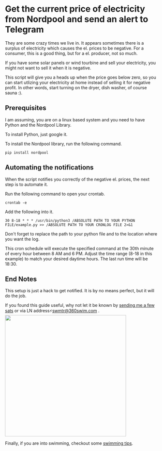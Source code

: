 # Get the current price of electricity from Nordpool and send an alert to Telegram

They are some crazy times we live in. It appears sometimes there is a surplus of electricity which causes the el. prices to be negative. For a consumer, this is a good thing, but for a el. producer, not so much. 

If you have some solar panels or wind tourbine and sell your electricity, you might not want to sell it when it is negative.

This script will give you a heads up when the price goes below zero, so you can start utlizing your electricity at home instead of selling it for negative profit. In other words, start turning on the dryer, dish washer, of course sauna :). 

## Prerequisites

I am assuming, you are on a linux based system and you need to have Python and the Nordpool Library.

To install Python, just google it.

To install the Nordpool library, run the following command.

```
pip install nordpool
```

## Automating the notifications
  
When the script notifies you correctly of the negative el. prices, the next step is to automate it. 

Run the following command to open your crontab.

```
crontab -e
```

Add the following into it.

```
30 8-18 * * * /usr/bin/python3 /ABSOLUTE PATH TO YOUR PYTHON FILE/example.py >> /ABSOLUTE PATH TO YOUR CRONLOG FILE 2>&1
```

Don't forget to replace the path to your python file and to the location where you want the log. 

This cron schedule will execute the specified command at the 30th minute of every hour between 8 AM and 6 PM. Adjust the time range (8-18 in this example) to match your desired daytime hours. The last run time will be 18:30.

## End Notes

This setup is just a hack to get notified. It is by no means perfect, but it will do the job.

If you found this guide useful, why not let it be known by [sending me a few sats](https://360swim.com/ln-donate-github) or via LN address⚡swmtr@360swim.com .
<br />
<img src="https://360swim.com/user/themes/swimquark/images/ln_git.png" width="400" />

Finally, if you are into swimming, checkout some <a href="https://360swim.com/tips" target="_blank">swimming tips</a>.
